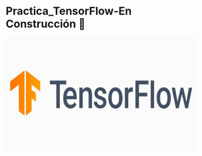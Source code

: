 # Practica_TensorFlow-En Construcción :construction:

<p align="center">
<img src="images/tensorflow.png"  height=300>
</p>